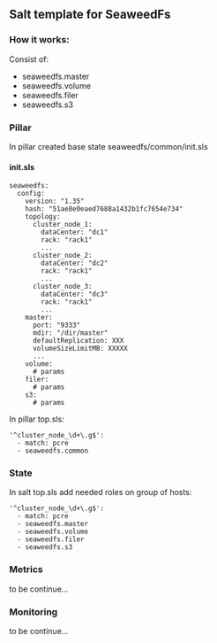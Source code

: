 ## Salt template for SeaweedFs

### How it works:

Consist of:

 * seaweedfs.master
 * seaweedfs.volume
 * seaweedfs.filer
 * seaweedfs.s3


### Pillar
 In pillar created base state seaweedfs/common/init.sls
 
#### init.sls
  
```
seaweedfs:
  config:
    version: "1.35"
    hash: "51ae8e0eaed7688a1432b1fc7654e734"
    topology: 
      cluster_node_1:
        dataCenter: "dc1"
        rack: "rack1"
        ...
      cluster_node_2:
        dataCenter: "dc2"
        rack: "rack1"
        ...
      cluster_node_3:
        dataCenter: "dc3"
        rack: "rack1"
        ...
    master:
      port: "9333"
      mdir: "/dir/master"
      defaultReplication: XXX
      volumeSizeLimitMB: XXXXX
      ...
    volume:
      # params
    filer:
      # params
    s3:
      # params
```

In pillar top.sls:

```
'^cluster_node_\d+\.g$':
  - match: pcre
  - seaweedfs.common
```

### State

In salt top.sls add needed roles on group of hosts:

```
'^cluster_node_\d+\.g$':
  - match: pcre
  - seaweedfs.master
  - seaweedfs.volume
  - seaweedfs.filer
  - seaweedfs.s3
```

### Metrics

to be continue...

### Monitoring

to be continue...
